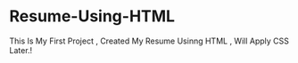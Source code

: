 # Resume-Using-HTML
This Is My First Project , Created My Resume Usinng HTML , Will Apply CSS Later.!
